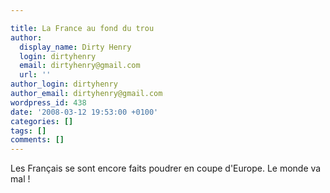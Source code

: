 ```yaml
---

title: La France au fond du trou
author:
  display_name: Dirty Henry
  login: dirtyhenry
  email: dirtyhenry@gmail.com
  url: ''
author_login: dirtyhenry
author_email: dirtyhenry@gmail.com
wordpress_id: 438
date: '2008-03-12 19:53:00 +0100'
categories: []
tags: []
comments: []
---
```

Les Français se sont encore faits poudrer en coupe d'Europe. Le monde va mal !
